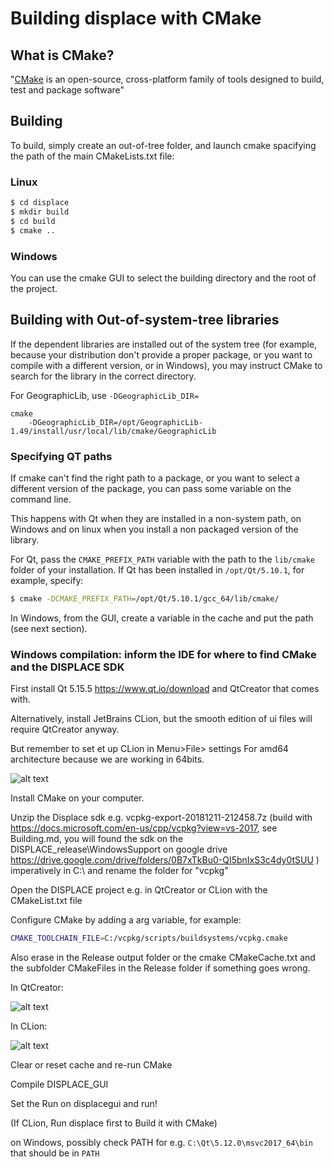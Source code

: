 # Building displace with CMake

## What is CMake?

"[CMake](https://cmake.org) is an open-source, cross-platform family of tools designed to build, test and package software"

## Building

To build, simply create an out-of-tree folder, and launch cmake spacifying the path of the main CMakeLists.txt file:

### Linux

```bash
$ cd displace
$ mkdir build
$ cd build
$ cmake ..
```

### Windows

You can use the cmake GUI to select the building directory and the root of the project.

## Building with Out-of-system-tree libraries

If the dependent libraries are installed out of the system tree (for example, because your distribution don't provide
a proper package, or you want to compile with a different version, or in Windows), you may instruct CMake to search 
for the library in the correct directory.

For GeographicLib, use `-DGeographicLib_DIR=`



```
cmake 
    -DGeographicLib_DIR=/opt/GeographicLib-1.49/install/usr/local/lib/cmake/GeographicLib 
```

### Specifying QT paths

If cmake can't find the right path to a package, or you want to select a different version of the package, you can 
pass some variable on the command line.

This happens with Qt when they are installed in a non-system path, on Windows and on linux when you install a non 
packaged version of the library.

For Qt, pass the `CMAKE_PREFIX_PATH` variable with the path to the `lib/cmake` folder of your installation.
If Qt has been installed in `/opt/Qt/5.10.1`, for example, specify:

```bash
$ cmake -DCMAKE_PREFIX_PATH=/opt/Qt/5.10.1/gcc_64/lib/cmake/
```

In Windows, from the GUI, create a variable in the cache and put the path (see next section).


### Windows compilation: inform the IDE for where to find CMake and the DISPLACE SDK

First install Qt 5.15.5 https://www.qt.io/download and QtCreator that comes with.

Alternatively, install JetBrains CLion, but the smooth edition of ui files will require QtCreator anyway.

But remember to set et up CLion in Menu>File> settings
For amd64 architecture because we are working in 64bits.

![alt text](./images/set_CLion_for_amd64.png)

Install CMake on your computer.

Unzip the Displace sdk e.g. vcpkg-export-20181211-212458.7z (build with https://docs.microsoft.com/en-us/cpp/vcpkg?view=vs-2017, 
see Building.md, you will found the sdk on the DISPLACE_release\WindowsSupport on
 google drive https://drive.google.com/drive/folders/0B7xTkBu0-QI5bnIxS3c4dy0tSUU ) imperatively in C:\\ and rename 
the folder for "vcpkg"

 Open the DISPLACE project e.g. in QtCreator or CLion with the CMakeList.txt file

 Configure CMake by adding a arg variable, for example:
```bash
CMAKE_TOOLCHAIN_FILE=C:/vcpkg/scripts/buildsystems/vcpkg.cmake
```

Also erase in the Release output folder or the cmake CMakeCache.txt and the subfolder CMakeFiles in the Release folder
if something goes wrong.

In QtCreator:

![alt text](./images/set_CMAKE_TOOLCHAIN_FILE_in_QtCreator.png)

In CLion:

![alt text](./images/set_CMAKE_TOOLCHAIN_FILE_in_CLion.png)

Clear or reset cache and re-run CMake

Compile DISPLACE_GUI

Set the Run on displacegui and run!

(If CLion, Run displace first to Build it with CMake)

on Windows, possibly check PATH for e.g.  `C:\Qt\5.12.0\msvc2017_64\bin` that should be in `PATH`





